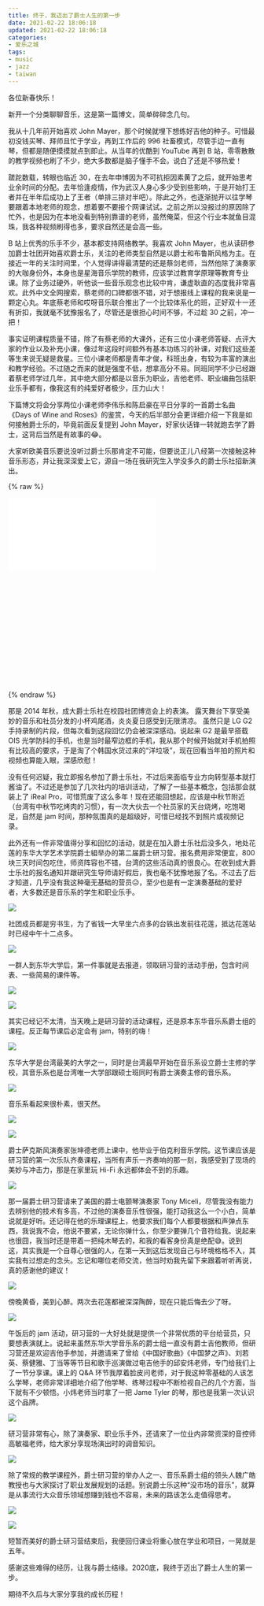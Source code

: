 ```yaml
---
title: 终于，我迈出了爵士人生的第一步
date: 2021-02-22 18:06:18
updated: 2021-02-22 18:06:18
categories:
- 爱乐之城
tags:
- music
- jazz
- taiwan
---
```


各位新春快乐！

新开一个分类聊聊音乐，这是第一篇博文，简单碎碎念几句。

<!-- more -->

我从十几年前开始喜欢 John Mayer，那个时候就埋下想练好吉他的种子。可惜最初没钱买琴、拜师且忙于学业，再到工作后的 996 社畜模式，尽管手边一直有琴，但都是随便摸摸就点到即止。从当年的优酷到 YouTube 再到 B 站，零零散散的教学视频也刷了不少，绝大多数都是脑子懂手不会。说白了还是不够热爱！

蹉跎数载，转眼也临近 30，在去年申博因为不可抗拒因素黄了之后，就开始思考业余时间的分配。去年恰逢疫情，作为武汉人身心多少受到些影响，于是开始打王者并在半年后成功上了王者（单排三排对半吧）。除此之外，也逐渐抛开以往学琴要跟着本地老师的观念，想着要不要报个网课试试。之前之所以没报过的原因除了忙外，也是因为在本地没看到特别靠谱的老师，虽然俺菜，但这个行业本就鱼目混珠，我各种视频刷得也多，要求自然还是会高一些。

B 站上优秀的乐手不少，基本都支持网络教学。我喜欢 John Mayer，也从读研参加爵士社团开始喜欢爵士乐，关注的老师类型自然是以爵士和布鲁斯风格为主。在接近一年的关注时间里，个人觉得讲得最清楚的还是蔡剑老师，当然他除了演奏家的大咖身份外，本身也是星海音乐学院的教师，应该学过教育学原理等教育专业课。除了业务过硬外，听他谈一些音乐观念也比较中肯，谦虚耿直的态度我非常喜欢。此外中文全网搜索，蔡老师的口碑都很不错，对于想报线上课程的我来说是一颗定心丸。年底蔡老师和哎呀音乐联合推出了一个比较体系化的班，正好双十一还有折扣，我就毫不犹豫报名了，尽管还是很担心时间不够，不过趁 30 之前，冲一把！

事实证明课程质量不错，除了有蔡老师的大课外，还有三位小课老师答疑、点评大家的作业以及补充小课，像过年这段时间额外有基本功练习的补课，对我们这些差等生来说无疑是救星。三位小课老师都是青年才俊，科班出身，有较为丰富的演出和教学经验。不过随之而来的就是强度不低，想拿高分不易。同班同学不少已经跟着蔡老师学过几年，其中绝大部分都是以音乐为职业，吉他老师、职业编曲包括职业乐手都有，像我这有的纯爱好者极少，压力山大！

下篇博文将会分享两位小课老师李伟乐和陈启豪在平日分享的一首爵士名曲《Days of Wine and Roses》的鉴赏，今天的后半部分会更详细介绍一下我是如何接触爵士乐的，毕竟前面反复提到 John Mayer，好家伙话锋一转就跑去学了爵士，这背后当然是有故事的😂。

大家听欧美音乐要说没听过爵士乐那肯定不可能，但要说正儿八经第一次接触这种音乐形态，并让我深深爱上它，源自一场在我研究生入学没多久的爵士乐社招新演出。

{% raw %}

<div style="position: relative; width: 100%; height: 0; padding-bottom: 75%;"><iframe src="//player.bilibili.com/player.html?aid=844279689&bvid=BV1154y1Y7ME&cid=301552198&page=1" scrolling="no" border="0" frameborder="no" framespacing="0" allowfullscreen="true"> </iframe></div>

{% endraw %}

那是 2014 年秋，成大爵士乐社在校园社团博览会上的表演。 露天舞台下享受美妙的音乐和社员分发的小杯鸡尾酒，炎炎夏日感受到无限清凉。 虽然只是 LG G2 手持录制的片段，但每次看到这段回忆仍会被深深感动。说起来 G2 是最早搭载 OIS 光学防抖的手机，也是当时最窄边框的手机，我从那个时候开始就对手机拍照有比较高的要求，于是淘了个韩国水货过来的“洋垃圾”，现在回看当年拍的照片和视频也算能入眼，深感欣慰！

没有任何迟疑，我立即报名参加了爵士乐社，不过后来面临专业方向转型基本就打酱油了。不过还是参加了几次社内的培训活动，了解了一些基本概念，包括那会就装上了 iReal Pro，可惜荒废了这么多年！现在还能回想起，应该是中秋节附近（台湾有中秋节吃烤肉的习惯），有一次大伙去一个社员家的天台烧烤，吃饱喝足，自然是 jam 时间，那种氛围真的是超级好，可惜已经找不到照片或视频记录。

此外还有一件非常值得分享和回忆的活动，就是在加入爵士乐社后没多久，地处花莲的东华大学艺术学院爵士組举办的第二届爵士研习营。报名费用非常便宜，800块三天时间包吃住，师资阵容也不错，台湾的这些活动真的很良心。在收到成大爵士乐社的报名通知并跟研究生导师请好假后，我也毫不犹豫地报了名。不过去了后才知道，几乎没有我这种毫无基础的营员😥，至少也是有一定演奏基础的爱好者，大多数还是音乐系的学生和职业乐手。

![](https://bn1301files.storage.live.com/y4m3zxSbkna3_jc7N9NbYfLWTlQkI20AV0jMexM56uxL6-OpG_1AjPYNlEbwiquOWpVOlAKZXptSSK_dwa-DLE11J3czLBl_4NQNju62WzyHVNcsKBCfdbhA896p7xA-EoN6ddWtktJepLz_cFmoJD-PxtoP3iXX5Pl-4gjp-hhlekiLcZtbzaxUi0puwhWWem0?width=626&height=882&cropmode=none)

社团成员都是穷书生，为了省钱一大早坐六点多的台铁出发前往花莲，抵达花莲站时已经中午十二点多。

![](https://bn1301files.storage.live.com/y4m6NX1wfaUSozf74NB2i4lSJMGf6Nzz7Mdig9XOoebrZy8fjHtAMUF4Pdb_zs1p5A4250cfvy5KU5NDY16oKAJaK5Ap7CbFFINfk0Sl20lruJIcfaky9oFYcV1vEJRPCvQWctIIfTi9EBbDqpb5YX8vMwr7FaYHAS0-flIMnXIFSWqFoFtuRB0O81L9YaoZDaF?width=4160&height=2340&cropmode=none)

一群人到东华大学后，第一件事就是去报道，领取研习营的活动手册，包含时间表、一些简易的课件等。

![](https://bn1301files.storage.live.com/y4mgO2b7J_t7i04VbTZ3V1OVdY0raKCKm7FkKKpAUOlMJdd4X_KuhBJmd4Tl7nDRP01BxZ2N4AvEfM9jo_UZ9CAjuzuyLLE1lO4Uh2KsWmRnPc4wjs6v0GVi7Nfdoki92zI6smEtr20i5iOdTWKeJNQRjJhqaTgM9ZInvdeQmX4vlvlh3ycqos8sR8hEWwlozYI?width=4160&height=2340&cropmode=none)

![](https://bn1301files.storage.live.com/y4m9Qz4cY7d1dSL7cHkwuw4BLPpgeOvg8Qoo2n6p7e6FuBjOKPRIn1e8o9i-fosMou4aaUiVY9tLT0u4puvDoEe5LKblPYkeo5Pcz-MF9V0NVP85J-rrCP3hhAlm1maPX6dQ_tENEt6r2m6ekfs0j6kVT-f8gMqMqTGvAyM_AcYbJhFhCR4s3w6TNFydsTa03I0?width=2340&height=4160&cropmode=none)

其实已经记不太清，当天晚上是研习营的活动课程，还是原本东华音乐系爵士组的课程。反正每节课后必定会有 jam，特别的嗨！

![](https://bn1301files.storage.live.com/y4mI5GszLrkwcIZRmesxmIKEfwsOKsmzxHLH0puo-X8s8pR9nt_S2u0ta2fbthb7vIU7m7HgJDC4b3yYg0wHkZlSaLxm68VyT0SGcRUREBGGvBUaerE1iKwBf2yHPFbP6MMI8A1Nvv3_2AWL0S4GxNSLWNXTj5QIrAKx0Fk_Gtnt527wwjyOXGOpJy8nU_BhWXr?width=4160&height=2340&cropmode=none)

东华大学是台湾最美的大学之一，同时是台湾最早开始在音乐系设立爵士主修的学校，其音乐系也是台湾唯一大学部跟硕士班同时有爵士演奏主修的音乐系。

![](https://bn1301files.storage.live.com/y4mVxkRf_zUTXg4DXl0SSehyDoNxLkb4a_TIThxskU6LAjBFuy7TywITgu8N2OpbEmGGUwhMb5IEI2t55DkVaPIK98Q6tdSFfzhCYZAVwiRHMUCUKId6wHdykYhh5s2cs_zoLCseAkguNG-TzEdkUFrCIL01_Xdus1yAKkzTtLfRB61faRcrE-cHhc92rYnSTsq?width=4160&height=2340&cropmode=none)

音乐系看起来很朴素，很天然。

![](https://bn1301files.storage.live.com/y4mVNi_L8gAKfkp9Fq21IYmUJMFvtpsIu1U3DtbxmEfCzLuhvYQr4l5hDziuroRD43bbQf4uA3sB8RKykPmaiRIT3UyFWF3MpN0UDRFO6cKunCJ-dYPp0JxN9oLbPjYeBzLprCBhVfB4Px1pam5ltcc4Hsva0hdF6-tKwS9FZSAGLkzObdVy-DB_odurSn6PAiV?width=4160&height=2340&cropmode=none)

![](https://bn1301files.storage.live.com/y4mekMiRMTCht7AgZTp8McT27CsufFFvd5Ev7jcHTyW73bKxUme7HGHqmls3Zp4u5LDwrqTI5EE7ANx4l6S6GrqbAsfw6yYR4_mevm3AR_nHmvGwGTXBx9675bhn53pvDkfDEsNCd_lrmzzuoDjYS0aN85boRP1h_s6ytQGrp8qCesJ7z_NMsv1ofs4s06sQEHV?width=4160&height=2340&cropmode=none)

爵士萨克斯风演奏家张坤德老师上课中，他毕业于伯克利音乐学院。这节课应该是研习营的第一次乐队齐奏课程，当所有声乐一齐奏响的那一刻，我感受到了现场的美妙与冲击力，那是在家里玩 Hi-Fi 永远都体会不到的乐趣。

![](https://bn1301files.storage.live.com/y4md_XAHPdMiFHnawJCGYkrFAqdPmEw8_Rk0mQPrAM6WyVL5m2mkD62Dd9NTCdIgWgjHxDL1NtZI61cVZ7rr7ie5kKO3P68Rm6VRPzXOnmusdIc6B3WL4ohzgmAN00uvXoDYAsDnTlXVIPSm1BhwmdDaHNiht2HCWdrzzmpKPmbv5NH6yUw3Eg-vzj58EudwHO1?width=4160&height=2340&cropmode=none)

那一届爵士研习营请来了美国的爵士电颤琴演奏家 Tony Miceli，尽管我没有能力去辨别他的技术有多高，不过他的演奏音乐性很强，能打动我这么一个小白，简单说就是好听。还记得在他的乐理课程上，他要求我们每个人都要根据和声弹点东西，我说我不会，他说不要紧，无论你弹什么，你至少要弹几个音符给我。说起来也很囧，我当时还是带着一把纯木琴去的，和我的看客身份真是绝配😅。说到这，其实我是一个自尊心很强的人，在第一天到这后发现自己与环境格格不入，其实我有过想走的念头。忘记和哪位老师交流，他当时劝我先留下来跟着听听再说，真的感谢他的建议！

![](https://bn1301files.storage.live.com/y4mj9pqCHEjTsv7XJgsria-Cbogzhlct0zqlpdYF7Q-ug2rqVyfQgQHpQFrNcaFFg-Uu238JNXXsbrjVmLmVIFPzmNEwEAbu0jOf4n34IBEm4Oc8mcgTCdp6DCwlxY5Bc9eamkIoDGDJMXi6IpO4Kv1TUYs82rpxTvSenRtjL6CeVEtYx4PVaRZFWBUDfFR3Lej?width=4160&height=2340&cropmode=none)

傍晚黄昏，美到心醉。两次去花莲都被深深陶醉，现在只能后悔去少了呀。

![](https://bn1301files.storage.live.com/y4mjj2jQN8WcrHYMs6tf2br4m5MMdbjBKYRVODMe5lSVTu7ox2ri3VpfZG4x4hh1DZG5t85LsGEwb6gtmxhBSLiSH_7BZu4iE0232Siay1rWmlI1zcF0TERkwsp62gvEC1oP9XjPC_cLFXf7mhvrvnQP5lqMY78tOxX3HuCy5DoKq7nSMoEVEEg2k0Ci5D6b60M?width=4160&height=2340&cropmode=none)

午饭后的 jam 活动，研习营的一大好处就是提供一个非常优质的平台给营员，只要想表演就上。说起来虽然东华大学音乐系的爵士组一直没有爵士吉他教师，但研习营还是欢迎吉他手参加，并邀请来了曾给《中国好歌曲》《中国梦之声》、刘若英、蔡健雅、丁当等等节目和歌手巡演做过电吉他手的邱安炜老师，专门给我们上了一节分享课。课上的 Q&A 环节我厚着脸皮问老师，对于我这种零基础的人该怎么学琴，老师非常详细地介绍了他学琴、练琴过程中不断检视自己的几个方面，当下就有不少顿悟。小炜老师当时拿了一把 Jame Tyler 的琴，那也是我第一次认识这个品牌。

![](https://bn1301files.storage.live.com/y4ms5Xw0b3y-Wf2ydxyGfZR2Cv-io59oVd_kDs82PJQ2xWHwnVGgktIAu7zm92vszcVNsTHY8H-ciXmCGGPdlicbOkgca21Hn3sqXnSrad_LcAKvXFGA-Px6VV6syNZyRqAZBk5pQIW5a2bg4I9bgu-Oem1QousodJnV8BcKDB7ZRAsgsLFJ-n1BF9CrUOcGBJe?width=4160&height=2340&cropmode=none)

研习营非常有心，除了演奏家、职业乐手外，还请来了一位业内非常资深的音控师高敏福老师，给大家分享现场演出时的调音知识。

![](https://bn1301files.storage.live.com/y4mnT3r7mzngYtPZXnz9HAoVZYh6GeqhW4g6vN79YTnsiAJ_E1n8Npr54ux046-SmhLX85_Eq9_wiWbm8tBEYnhcXWuSGEr5eMFnFIhkGb6Q1pJ6czKfP5Yyf5kFcrMR0LRu6d4-TOaYImLj1eD7SF_6kA_e4HmI_zDV3yr49OZYcUPhRUT0Cc9XpBf-xhNGFqZ?width=4160&height=2340&cropmode=none)

除了常规的教学课程外，爵士研习营的举办人之一、音乐系爵士组的领头人魏广皓教授也与大家探讨了职业发展规划的话题。别说爵士乐这种“没市场的音乐”，就算是从事流行大众音乐领域想赚到钱也不容易，未来的路该怎么走值得思考。

![](https://bn1301files.storage.live.com/y4mSuUGOlwA3vwudz5n1cPpSw3kVTmUtMMtw4paaNIphANNLWaeZiNqNdj6BhsugifTJWyRjmHxXoeSQMu11hwmh1BufRx_okq9UL77ASzidqaIX_4gCqgKKfb4OAnNATuZrVDlPZQfnYXBD4eGvveFaWp56vElqHdU7iCszvf-ndUGfo1UVPDbeQ8rDBennADM?width=4160&height=2340&cropmode=none)

![](https://bn1301files.storage.live.com/y4mUv7w64PSqpm3EQyvTkiZTI1ogVpHjRf4GBafoJ3FZS40KlGeR7zyvHySBRNhqfF3RPfZDPJBOvMu-Iwv3h8UcCi0YrEMz6kLQcQVzrslVVC5DxsvjBwwVZGXV8WtzFE18NyoUrafNKnLyTi_dgyMwgI7w2Xlr4gpakXtefGgFdwWwuOFZ0NYO3DPvakYjELJ?width=4160&height=2340&cropmode=none)

短暂而美好的爵士研习营结束后，我便回归课业将重心放在学业和项目，一晃就是五年。

感谢这些难得的经历，让我与爵士结缘。2020底，我终于迈出了爵士人生的第一步。

期待不久后与大家分享我的成长历程！



